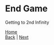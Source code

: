 # End Game
Getting to 2nd Infinity

[Home](../README.md)  
[Back](Late%20Game.md) | [Next](../Other/Settings.md)